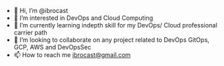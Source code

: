 - 👋 Hi, I’m @ibrocast
- 👀 I’m interested in DevOps and Cloud Computing
- 🌱 I’m currently learning indepth skill for my DevOps/ Cloud professional carrier path
- 💞️ I’m looking to collaborate on any project related to DevOps GitOps, GCP, AWS and DevOpsSec
- 📫 How to reach me ibrocast@gmail.com

<!---
ibrocast/ibrocast is a ✨ special ✨ repository because its `README.md` (this file) appears on your GitHub profile.
You can click the Preview link to take a look at your changes.
--->
